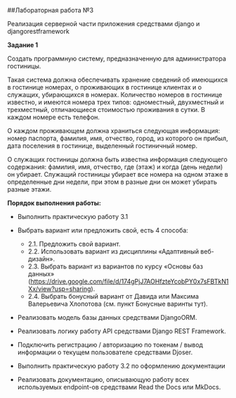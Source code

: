 ##Лабораторная работа №3

Реализация серверной части приложения средствами django и djangorestframework

**Задание 1**

Создать программную систему, предназначенную для администратора гостиницы.

Такая система должна обеспечивать хранение сведений об имеющихся в гостинице
номерах, о проживающих в гостинице клиентах и о служащих, убирающихся в номерах.
Количество номеров в гостинице известно, и имеются номера трех типов: одноместный,
двухместный и трехместный, отличающиеся стоимостью проживания в сутки. В каждом
номере есть телефон.

О каждом проживающем должна храниться следующая информация: номер паспорта, фамилия, имя, отчество, город, из которого он прибыл, дата поселения в гостинице, выделенный гостиничный номер. 

О служащих гостиницы должна быть известна информация следующего содержания: фамилия, имя, отчество, где (этаж) и когда (день недели) он убирает. Служащий гостиницы убирает все номера на одном этаже в определенные дни недели, при этом в разные дни он может убирать разные этажи.


**Порядок выполнения работы:**

 * Выполнить практическую работу 3.1

 * Выбрать вариант или предложить свой, есть 4 способа:
    * 2.1. Предложить свой вариант.
    * 2.2. Использовать вариант из дисциплины «Адаптивный веб-дизайн».
    * 2.3. Выбрать вариант из вариантов по курсу «Основы баз данных» (https://drive.google.com/file/d/174gPjJ7AOHfzteYcobPY0x7sFBTkN1Xx/view?usp=sharing).
    * 2.4. Выбрать бонусный вариант от Давида или Максима Валерьевича Хлопотова (см. пункт Бонусные варинты тут).


* Реализовать модель базы данных средствами DjangoORM.

* Реализовать логику работу API средствами Django REST Framework.

* Подключить регистрацию / авторизацию по токенам / вывод информации о текущем пользователе средствами Djoser.

* Выполнить практическую работу 3.2 по оформлению документации
  
* Реализовать документацию, описывающую работу всех используемых endpoint-ов средствами Read the Docs или MkDocs.

